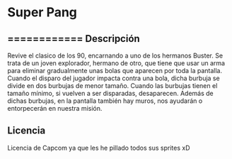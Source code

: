# Super Pang
============
Descripción
-----
Revive el clasico de los 90, encarnando a uno de los hermanos Buster. Se trata de un joven explorador, hermano de otro, que tiene que usar un arma para eliminar gradualmente unas bolas que aparecen por toda la pantalla. Cuando el disparo del jugador impacta contra una bola, dicha burbuja se divide en dos burbujas de menor tamaño. Cuando las burbujas tienen el tamaño mínimo, si vuelven a ser disparadas, desaparecen. Además de dichas burbujas, en la pantalla también hay muros, nos ayudarán o entorpecerán en nuestra misión.



Licencia
--------
Licencia de Capcom ya que les he pillado todos sus sprites xD
